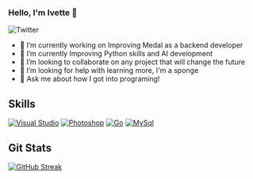 ### Hello, I'm Ivette 👋

![Twitter](https://img.shields.io/twitter/url?style=social&url=https%3A%2F%2Ftwitter.com%2FExoSphinx_)

- 🔭 I’m currently working on Improving Medal as a backend developer
- 🌱 I’m currently Improving Python skills and AI development
- 👯 I’m looking to collaborate on any project that will change the future
- 🤔 I’m looking for help with learning more, I'm a sponge
- 💬 Ask me about how I got into programing!

## Skills
[![Visual Studio](https://img.shields.io/badge/--6C33AF?logo=visual%20studio)](https://visualstudio.microsoft.com/)
[![Photoshop](https://img.shields.io/badge/--31A8FF?logo=adobe%20photoshop&logoColor=000)](https://www.photoshop.com/)
[![Go](https://img.shields.io/badge/--00ADD8?logo=go&logoColor=ffffff)](https://golang.org/)
[![MySql](https://img.shields.io/badge/--4479A1?logo=mysql&logoColor=ffffff)](https://www.mysql.com/)


## Git Stats
[![GitHub Streak](https://streak-stats.demolab.com?user=evet7&theme=dark&hide_border=true)](https://git.io/streak-stats)



<!--
**Evet7/evet7** is a ✨ _special_ ✨ repository because its `README.md` (this file) appears on your GitHub profile.
![visitors](https://visitor-badge.glitch.me/badge?page_id=evet7&left_color=green&right_color=red)
![Jokes Card](https://readme-jokes.vercel.app/api?hideBorder&theme=dark&qColor=%23944bcc&aColor=%23bbdb51)
![https://twitter.com/ExoSphinx_](https://img.shields.io/badge/Twitter-%231DA1F2.svg?style=for-the-badge&logo=Twitter&logoColor=white)
![My Skills](https://skillicons.dev/icons?i=py,git,github,discord,bootstrap,arduino)
[![Ryo-ma's github trophy](https://github-profile-trophy.vercel.app/?username=evet7&row=1)](https://github.com/ryo-ma/github-profile-trophy)
<img src='https://random-memer.herokuapp.com/' title="Meme" alt="Please refresh the page if the meme doesn't show up.">

-->



